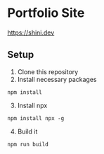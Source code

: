 # Portfolio Site
https://shini.dev
## Setup
1. Clone this repository
2. Install necessary packages
```
npm install
```
3. Install npx
```
npm install npx -g
```
4. Build it
```
npm run build
```